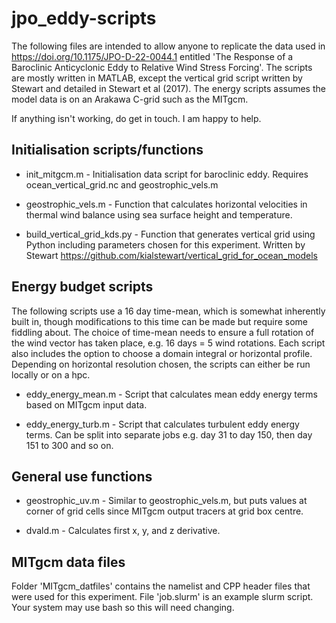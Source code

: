 # jpo_eddy-scripts

The following files are intended to allow anyone to replicate the data used in https://doi.org/10.1175/JPO-D-22-0044.1 entitled 'The Response of a Baroclinic Anticyclonic Eddy to Relative Wind Stress Forcing'. The scripts are mostly written in MATLAB, except the vertical grid script written by Stewart and detailed in Stewart et al (2017). The energy scripts assumes the model data is on an Arakawa C-grid such as the MITgcm. 

If anything isn't working, do get in touch. I am happy to help.

## Initialisation scripts/functions

- init_mitgcm.m - Initialisation data script for baroclinic eddy. Requires ocean_vertical_grid.nc and geostrophic_vels.m

- geostrophic_vels.m - Function that calculates horizontal velocities in thermal wind balance using sea surface height and temperature.

- build_vertical_grid_kds.py - Function that generates vertical grid using Python including parameters chosen for this experiment. Written by Stewart https://github.com/kialstewart/vertical_grid_for_ocean_models

## Energy budget scripts

The following scripts use a 16 day time-mean, which is somewhat inherently built in, though modifications to this time can be made but require some fiddling about. The choice of time-mean needs to ensure a full rotation of the wind vector has taken place, e.g. 16 days = 5 wind rotations. Each script also includes the option to choose a domain integral or horizontal profile. Depending on horizontal resolution chosen, the scripts can either be run locally or on a hpc.

- eddy_energy_mean.m - Script that calculates mean eddy energy terms based on MITgcm input data.

- eddy_energy_turb.m - Script that calculates turbulent eddy energy terms. Can be split into separate jobs e.g. day 31 to day 150, then day 151 to 300 and so on. 


## General use functions

- geostrophic_uv.m - Similar to geostrophic_vels.m, but puts values at corner of grid cells since MITgcm output tracers at grid box centre.

- dvald.m - Calculates first x, y, and z derivative.


## MITgcm data files
Folder 'MITgcm_datfiles' contains the namelist and CPP header files that were used for this experiment. File 'job.slurm' is an example slurm script. Your system may use bash so this will need changing.



